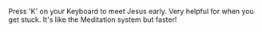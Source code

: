 Press 'K' on your Keyboard to meet Jesus early. Very helpful for when you get stuck.
It's like the Meditation system but faster!

